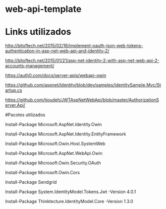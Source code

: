 # web-api-template

# Links utilizados

http://bitoftech.net/2015/02/16/implement-oauth-json-web-tokens-authentication-in-asp-net-web-api-and-identity-2/

http://bitoftech.net/2015/01/21/asp-net-identity-2-with-asp-net-web-api-2-accounts-management/

https://auth0.com/docs/server-apis/webapi-owin

https://github.com/aspnet/Identity/blob/dev/samples/IdentitySample.Mvc/Startup.cs

https://github.com/tjoudeh/JWTAspNetWebApi/blob/master/AuthorizationServer.Api/

#Pacotes utilizados

Install-Package Microsoft.AspNet.Identity.Owin

Install-Package Microsoft.AspNet.Identity.EntityFramework

Install-Package Microsoft.Owin.Host.SystemWeb

Install-Package Microsoft.AspNet.WebApi.Owin

Install-Package Microsoft.Owin.Security.OAuth

Install-Package Microsoft.Owin.Cors

Install-Package Sendgrid	

Install-Package System.IdentityModel.Tokens.Jwt -Version 4.0.1

Install-Package Thinktecture.IdentityModel.Core -Version 1.3.0